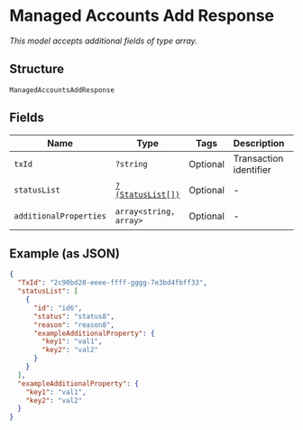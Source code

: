
# Managed Accounts Add Response

*This model accepts additional fields of type array.*

## Structure

`ManagedAccountsAddResponse`

## Fields

| Name | Type | Tags | Description | Getter | Setter |
|  --- | --- | --- | --- | --- | --- |
| `txId` | `?string` | Optional | Transaction identifier | getTxId(): ?string | setTxId(?string txId): void |
| `statusList` | [`?(StatusList[])`](../../doc/models/status-list.md) | Optional | - | getStatusList(): ?array | setStatusList(?array statusList): void |
| `additionalProperties` | `array<string, array>` | Optional | - | findAdditionalProperty(string key): array | additionalProperty(string key, array value): void |

## Example (as JSON)

```json
{
  "TxId": "2c90bd28-eeee-ffff-gggg-7e3bd4fbff33",
  "statusList": [
    {
      "id": "id6",
      "status": "status8",
      "reason": "reason8",
      "exampleAdditionalProperty": {
        "key1": "val1",
        "key2": "val2"
      }
    }
  ],
  "exampleAdditionalProperty": {
    "key1": "val1",
    "key2": "val2"
  }
}
```

